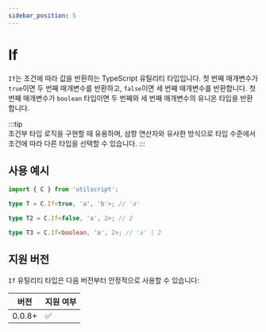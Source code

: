 ```yaml
---
sidebar_position: 5
---
```


# If

`If`는 조건에 따라 값을 반환하는 TypeScript 유틸리티 타입입니다. 첫 번째 매개변수가 `true`이면 두 번째 매개변수를 반환하고, `false`이면 세 번째 매개변수를 반환합니다. 첫 번째 매개변수가 `boolean` 타입이면 두 번째와 세 번째 매개변수의 유니온 타입을 반환합니다.

:::tip  
조건부 타입 로직을 구현할 때 유용하며, 삼항 연산자와 유사한 방식으로 타입 수준에서 조건에 따라 다른 타입을 선택할 수 있습니다.
:::

## 사용 예시

```ts
import { C } from 'utilscript';

type T = C.If<true, 'a', 'b'>; // 'a'

type T2 = C.If<false, 'a', 2>; // 2

type T3 = C.If<boolean, 'a', 2>; // 'a' | 2
```

## 지원 버전

`If` 유틸리티 타입은 다음 버전부터 안정적으로 사용할 수 있습니다:

| 버전   | 지원 여부 |
| ------ | --------- |
| 0.0.8+ | ✅        |
